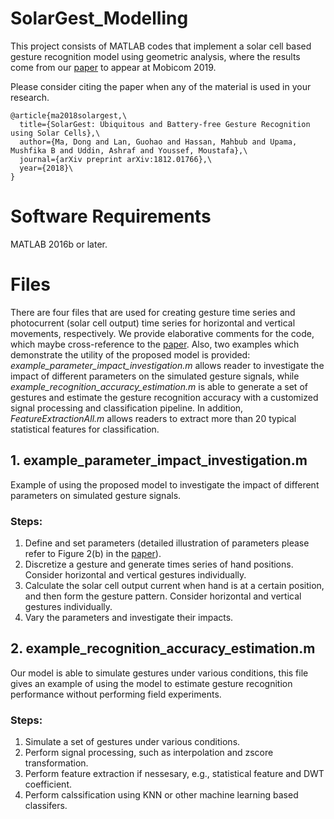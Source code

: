 # SolarGest_Modelling

This project consists of MATLAB codes that implement a solar cell based gesture recognition model using geometric analysis, where the results come from our [paper](https://arxiv.org/abs/1812.01766) to appear at Mobicom 2019.   

Please consider citing the paper when any of the material is used in your research. 
```
@article{ma2018solargest,\
  title={SolarGest: Ubiquitous and Battery-free Gesture Recognition using Solar Cells},\
  author={Ma, Dong and Lan, Guohao and Hassan, Mahbub and Upama, Mushfika B and Uddin, Ashraf and Youssef, Moustafa},\
  journal={arXiv preprint arXiv:1812.01766},\
  year={2018}\
}
```


# Software Requirements
MATLAB 2016b or later.

# Files
There are four files that are used for creating gesture time series and photocurrent (solar cell output) time series for horizontal and vertical movements, respectively. We provide elaborative comments for the code, which maybe cross-reference to the [paper](https://arxiv.org/abs/1812.01766). Also, two examples which demonstrate the utility of the proposed model is provided: *example_parameter_impact_investigation.m* allows reader to investigate the impact of different parameters on the simulated gesture signals, while *example_recognition_accuracy_estimation.m* is able to generate a set of gestures and estimate the gesture recognition accuracy with a customized signal processing and classification pipeline. In addition, *FeatureExtractionAll.m* allows readers to extract more than 20 typical statistical features for classification.

## 1. example_parameter_impact_investigation.m 
Example of using the proposed model to investigate the impact of different parameters on simulated gesture signals.

### Steps:
1. Define and set parameters (detailed illustration of parameters please refer to Figure 2(b) in the [paper](https://arxiv.org/abs/1812.01766)).
2. Discretize a gesture and generate times series of hand positions. Consider horizontal and vertical gestures individually.
3. Calculate the solar cell output current when hand is at a certain position, and then form the gesture pattern. Consider horizontal     and vertical gestures individually.
4. Vary the parameters and investigate their impacts.

## 2. example_recognition_accuracy_estimation.m 
Our model is able to simulate gestures under various conditions, this file gives an example of using the model to estimate gesture recognition performance without performing field experiments.

### Steps:
1. Simulate a set of gestures under various conditions.
2. Perform signal processing, such as interpolation and zscore transformation.
3. Perform feature extraction if nessesary, e.g., statistical feature and DWT coefficient.
4. Perform calssification using KNN or other machine learning based classifers.


